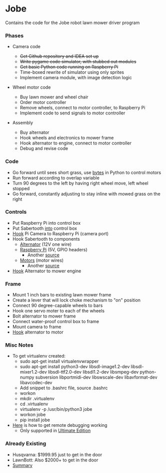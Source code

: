 # Jobe
Contains the code for the Jobe robot lawn mower driver program

### Phases
* Camera code
    * ~~Get Github repository and IDEA set up~~
    * ~~Write pygame code simulator, with stubbed out modules~~
    * ~~Get basic Python code running on Raspberry Pi~~
    * Time-boxed rewrite of simulator using only sprites
    * Implement camera module, with image detection logic

* Wheel motor code
    * Buy lawn mower and wheel chair
    * Order motor controller
    * Remove wheels, connect to motor controller, to Raspberry Pi
    * Implement code to send signals to motor controller

* Assembly
    * Buy alternator
    * Hook wheels and electronics to mower frame
    * Hook alternator to engine, connect to motor controller
    * Debug and revise code


### Code
* Go forward until sees short grass, use [bytes](https://docs.python.org/3/library/stdtypes.html#bytes) in Python to control motors
* Run forward according to overlap variable
* Turn 90 degrees to the left by having right wheel move, left wheel stopped
* Go forward, constantly adjusting to stay inline with mowed grass on the right


### Controls
* Put Raspberry Pi into control box
* Put Sabertooth [into](https://www.amazon.com/Sabertooth-Dual-25A-Motor-Driver/dp/B008OMQUXC?SubscriptionId=AKIAILSHYYTFIVPWUY6Q&tag=duckduckgo-d-20&linkCode=xm2&camp=2025&creative=165953&creativeASIN=B008OMQUXC) control box
* [Hook](https://www.raspberrypi.org/learning/getting-started-with-picamera/) Pi Camera to Raspberry Pi (camera port)
* Hook Sabertooth to components
    * [Alternator](https://www.amazon.com/Electrical-ADR0152-Self-Excited-90-01-3125S-70-01-7127SE/dp/B0081S9C16) (12V one wire)       
    * [Raspberry Pi](https://www.raspberrypi.org/forums/viewtopic.php?f=37&t=12067) (5V, GPIO headers)
        * Another [source](https://www.youtube.com/watch?v=QCNoVRgETRc)                                  
    * [Motors](https://www.youtube.com/watch?v=ruHEJGudIjs) (motor wires)
        * Another [source](https://www.intorobotics.com/2-simple-methods-choose-motors-wheel-drive-robots/)
* [Hook](https://www.youtube.com/watch?v=ruHEJGudIjs?t=3m32s) Alternator to mower engine


### Frame
* Mount 1 inch bars to existing lawn mower frame
* Create a lever that will lock choke mechanism to "on" position
* Connect 90 degree-capable wheels to bars
* Hook one servo moter to each of the wheels
* Bolt alternator to mower frame
* Connect water-proof control box to frame
* Mount camera to frame
* [Hook](https://theepicenter.com/blog/generator-lawn-mower-vertical/) alternator to motor


### Misc Notes
* To get virtualenv created:
    * sudo apt-get install virtualenvwrapper
    * sudo apt-get install python3-dev libsdl-image1.2-dev libsdl-mixer1.2-dev libsdl-ttf2.0-dev libsdl1.2-dev libsmpeg-dev python-numpy subversion libportmidi-dev libswscale-dev libavformat-dev libavcodec-dev
    * Add snippet to .bashrc file, source .bashrc
    * workon
    * mkdir .virtualenv
    * cd .virtualenv
    * virtualenv -p /usr/bin/python3 jobe
    * workon jobe
    * pip install jobe
* [Here](https://makemypi.wordpress.com/2016/12/19/remote-debug-on-raspberry-pi-by-pycharm/) is how to get remote debugging working
    * Only supported in [Ultimate Edition](https://www.jetbrains.com/idea/buy/#edition=personal)


### Already Existing
* Husqvarna: $1999.95 just to get in the door
* LawnBott: Also $2000+ to get in the door
* [Summary](http://www.toptenreviews.com/home/outdoor/best-robot-lawn-mowers/)